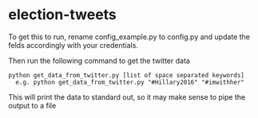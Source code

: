 # election-tweets

To get this to run, rename config_example.py to config.py and update the felds accordingly with your credentials.

Then run the following command to get the twitter data

```
python get_data_from_twitter.py [list of space separated keywords]
  e.g. python get_data_from_twitter.py "#Hillary2016" "#imwithher"
```

This will print the data to standard out, so it may make sense to pipe the output to a file
